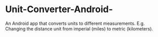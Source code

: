 # Unit-Converter-Android-
An Android app that converts units to different measurements. E.g. Changing the distance unit from imperial (miles) to metric (kilometers).
